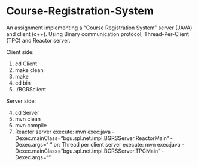# Course-Registration-System
An assignment implementing a “Course Registration System” server (JAVA) and client (c++). Using Binary communication protocol, Thread-Per-Client (TPC) and  Reactor server.


Client side:

  1) cd Client
  2) make clean
  3) make
  8) cd bin
  9) ./BGRSclient <host> <port>

  
Server side:
  
  4) cd Server
  5) mvn clean
  6) mvn compile
  7) Reactor server execute:
         mvn exec:java -Dexec.mainClass=“bgu.spl.net.impl.BGRSServer.ReactorMain“ -Dexec.args=“<port> <number of thread>“
     or:
     Thread per client server execute:
          mvn exec:java -Dexec.mainClass=“bgu.spl.net.impl.BGRSServer.TPCMain“ -Dexec.args=“<port>“
  
  
